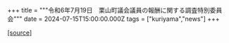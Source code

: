 +++
title = """令和6年7月19日　栗山町議会議員の報酬に関する調査特別委員会"""
date = 2024-07-15T15:00:00.000Z
tags = ["kuriyama","news"]
+++


[[source]](https://www.town.kuriyama.hokkaido.jp/site/gikai/28169.html)
